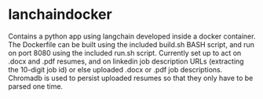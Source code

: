 # lanchaindocker
Contains a python app using langchain developed inside a docker container. The Dockerfile can be built using the included build.sh BASH script, and run on port 8080 using the included run.sh script. Currently set up to act on .docx and .pdf resumes, and on linkedin job description URLs (extracting the 10-digit job id) or else uploaded .docx or .pdf job descriptions. Chromadb is used to persist uploaded resumes so that they only have to be parsed one time.
